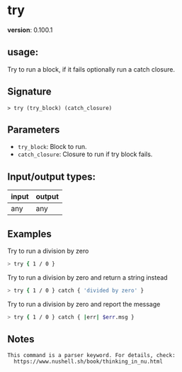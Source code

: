 # try

**version**: 0.100.1

## **usage**:

Try to run a block, if it fails optionally run a catch closure.

## Signature

`> try (try_block) (catch_closure)`

## Parameters

- `try_block`: Block to run.
- `catch_closure`: Closure to run if try block fails.

## Input/output types:

| input | output |
| ----- | ------ |
| any   | any    |

## Examples

Try to run a division by zero

```bash
> try { 1 / 0 }
```

Try to run a division by zero and return a string instead

```bash
> try { 1 / 0 } catch { 'divided by zero' }
```

Try to run a division by zero and report the message

```bash
> try { 1 / 0 } catch { |err| $err.msg }
```

## Notes

```text
This command is a parser keyword. For details, check:
  https://www.nushell.sh/book/thinking_in_nu.html
```
